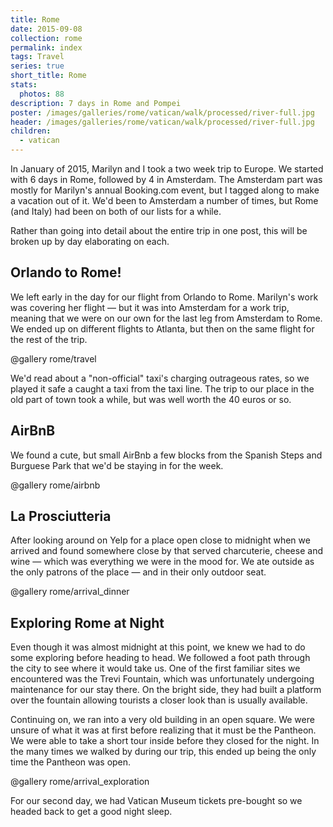```yaml
---
title: Rome
date: 2015-09-08
collection: rome
permalink: index
tags: Travel
series: true
short_title: Rome
stats:
  photos: 88
description: 7 days in Rome and Pompei
poster: /images/galleries/rome/vatican/walk/processed/river-full.jpg
header: /images/galleries/rome/vatican/walk/processed/river-full.jpg
children:
  - vatican
---
```


In January of 2015, Marilyn and I took a two week trip to Europe. We started with 6 days in Rome, followed by 4 in Amsterdam. The Amsterdam part was mostly for Marilyn's annual Booking.com event, but I tagged along to make a vacation out of it. We'd been to Amsterdam a number of times, but Rome (and Italy) had been on both of our lists for a while.

Rather than going into detail about the entire trip in one post, this will be broken up by day elaborating on each.

## Orlando to Rome!

We left early in the day for our flight from Orlando to Rome. Marilyn's work was covering her flight — but it was into Amsterdam for a work trip, meaning that we were on our own for the last leg from Amsterdam to Rome. We ended up on different flights to Atlanta, but then on the same flight for the rest of the trip.

@gallery rome/travel

We'd read about a "non-official" taxi's charging outrageous rates, so we played it safe a caught a taxi from the taxi line. The trip to our place in the old part of town took a while, but was well worth the 40 euros or so.

## AirBnB

We found a cute, but small AirBnb a few blocks from the Spanish Steps and Burguese Park that we'd be staying in for the week.

@gallery rome/airbnb

## La Prosciutteria

After looking around on Yelp for a place open close to midnight when we arrived and found somewhere close by that served charcuterie, cheese and wine — which was everything we were in the mood for. We ate outside as the only patrons of the place — and in their only outdoor seat.

@gallery rome/arrival_dinner

## Exploring Rome at Night

Even though it was almost midnight at this point, we knew we had to do some exploring before heading to head. We followed a foot path through the city to see where it would take us. One of the first familiar sites we encountered was the Trevi Fountain, which was unfortunately undergoing maintenance for our stay there. On the bright side, they had built a platform over the fountain allowing tourists a closer look than is usually available.

Continuing on, we ran into a very old building in an open square. We were unsure of what it was at first before realizing that it must be the Pantheon. We were able to take a short tour inside before they closed for the night. In the many times we walked by during our trip, this ended up being the only time the Pantheon was open.

@gallery rome/arrival_exploration

For our second day, we had Vatican Museum tickets pre-bought so we headed back to get a good night sleep.
